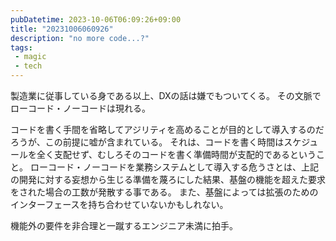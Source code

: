 ```yaml
---
pubDatetime: 2023-10-06T06:09:26+09:00
title: "20231006060926"
description: "no more code...?"
tags:
 - magic
 - tech
---
```


製造業に従事している身である以上、DXの話は嫌でもついてくる。
その文脈でローコード・ノーコードは現れる。

コードを書く手間を省略してアジリティを高めることが目的として導入するのだろうが、この前提に嘘が含まれている。
それは、コードを書く時間はスケジュールを全く支配せず、むしろそのコードを書く準備時間が支配的であるということ。
ローコード・ノーコードを業務システムとして導入する危うさとは、上記の開発に対する妄想から生じる準備を蔑ろにした結果、基盤の機能を超えた要求をされた場合の工数が発散する事である。
また、基盤によっては拡張のためのインターフェースを持ち合わせていないかもしれない。

機能外の要件を非合理と一蹴するエンジニア未満に拍手。
